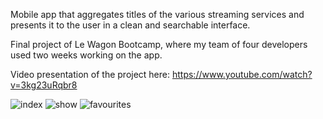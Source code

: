 Mobile app that aggregates titles of the various streaming services and presents it to the user in a clean and searchable interface.

Final project of Le Wagon Bootcamp, where my team of four developers used two weeks working on the app.

Video presentation of the project here: https://www.youtube.com/watch?v=3kg23uRqbr8


![index](images/Index.png)
![show](images/Show.png)
![favourites](images/Favourites.png)
